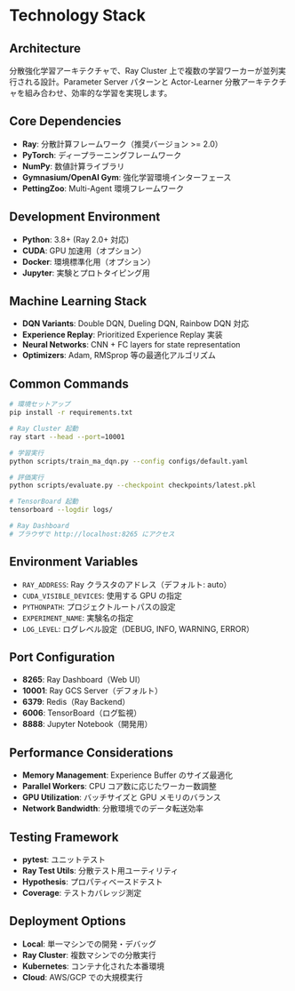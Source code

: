 # Technology Stack

## Architecture
分散強化学習アーキテクチャで、Ray Cluster 上で複数の学習ワーカーが並列実行される設計。Parameter Server パターンと Actor-Learner 分散アーキテクチャを組み合わせ、効率的な学習を実現します。

## Core Dependencies
- **Ray**: 分散計算フレームワーク（推奨バージョン >= 2.0）
- **PyTorch**: ディープラーニングフレームワーク
- **NumPy**: 数値計算ライブラリ
- **Gymnasium/OpenAI Gym**: 強化学習環境インターフェース
- **PettingZoo**: Multi-Agent 環境フレームワーク

## Development Environment
- **Python**: 3.8+ (Ray 2.0+ 対応)
- **CUDA**: GPU 加速用（オプション）
- **Docker**: 環境標準化用（オプション）
- **Jupyter**: 実験とプロトタイピング用

## Machine Learning Stack
- **DQN Variants**: Double DQN, Dueling DQN, Rainbow DQN 対応
- **Experience Replay**: Prioritized Experience Replay 実装
- **Neural Networks**: CNN + FC layers for state representation
- **Optimizers**: Adam, RMSprop 等の最適化アルゴリズム

## Common Commands
```bash
# 環境セットアップ
pip install -r requirements.txt

# Ray Cluster 起動
ray start --head --port=10001

# 学習実行
python scripts/train_ma_dqn.py --config configs/default.yaml

# 評価実行
python scripts/evaluate.py --checkpoint checkpoints/latest.pkl

# TensorBoard 起動
tensorboard --logdir logs/

# Ray Dashboard
# ブラウザで http://localhost:8265 にアクセス
```

## Environment Variables
- `RAY_ADDRESS`: Ray クラスタのアドレス（デフォルト: auto）
- `CUDA_VISIBLE_DEVICES`: 使用する GPU の指定
- `PYTHONPATH`: プロジェクトルートパスの設定
- `EXPERIMENT_NAME`: 実験名の指定
- `LOG_LEVEL`: ログレベル設定（DEBUG, INFO, WARNING, ERROR）

## Port Configuration
- **8265**: Ray Dashboard（Web UI）
- **10001**: Ray GCS Server（デフォルト）
- **6379**: Redis（Ray Backend）
- **6006**: TensorBoard（ログ監視）
- **8888**: Jupyter Notebook（開発用）

## Performance Considerations
- **Memory Management**: Experience Buffer のサイズ最適化
- **Parallel Workers**: CPU コア数に応じたワーカー数調整
- **GPU Utilization**: バッチサイズと GPU メモリのバランス
- **Network Bandwidth**: 分散環境でのデータ転送効率

## Testing Framework
- **pytest**: ユニットテスト
- **Ray Test Utils**: 分散テスト用ユーティリティ
- **Hypothesis**: プロパティベースドテスト
- **Coverage**: テストカバレッジ測定

## Deployment Options
- **Local**: 単一マシンでの開発・デバッグ
- **Ray Cluster**: 複数マシンでの分散実行
- **Kubernetes**: コンテナ化された本番環境
- **Cloud**: AWS/GCP での大規模実行